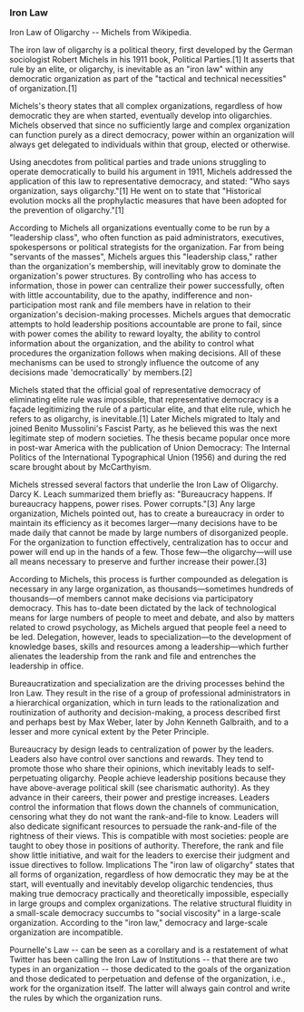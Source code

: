 ### Iron Law

Iron Law of Oligarchy -- Michels from Wikipedia.

The iron law of oligarchy is a political theory, first developed by the 
German sociologist Robert Michels in his 1911 book, Political Parties.[1] It asserts that rule by an elite, or oligarchy, is inevitable as an "iron law" within any democratic organization as part of the "tactical and technical necessities" of organization.[1]

Michels's theory states that all complex organizations, regardless of how democratic they are when started, eventually develop into oligarchies. Michels observed that since no sufficiently large and complex organization can function purely as a direct democracy, power within an organization will always get delegated to individuals within that group, elected or otherwise.

Using anecdotes from political parties and trade unions struggling to operate democratically to build his argument in 1911, Michels addressed the application of this law to representative democracy, and stated: "Who says organization, says oligarchy."[1] He went on to state that "Historical evolution mocks all the prophylactic measures that have been adopted for the prevention of oligarchy."[1]

According to Michels all organizations eventually come to be run by a "leadership class", who often function as paid administrators, executives, spokespersons or political strategists for the organization. Far from being "servants of the masses", Michels argues this "leadership class," rather than the organization's membership, will inevitably grow to dominate the organization's power structures. By controlling who has access to information, those in power can centralize their power successfully, often with little accountability, due to the apathy, indifference and non-participation most rank and file members have in relation to their organization's decision-making processes. Michels argues that democratic attempts to hold leadership positions accountable are prone to fail, since with power comes the ability to reward loyalty, the ability to control information about the organization, and the ability to control what procedures the organization follows when making decisions. All of these mechanisms can be used to strongly influence the outcome of any decisions made 'democratically' by members.[2]

Michels stated that the official goal of representative democracy of eliminating elite rule was impossible, that representative democracy is a façade legitimizing the rule of a particular elite, and that elite rule, which he refers to as oligarchy, is inevitable.[1] Later Michels migrated to Italy and joined Benito Mussolini's Fascist Party, as he believed this was the next legitimate step of modern societies. The thesis became popular once more in post-war America with the publication of Union Democracy: The Internal Politics of the International Typographical Union (1956) and during the red scare brought about by McCarthyism.

Michels stressed several factors that underlie the Iron Law of Oligarchy. Darcy K. Leach summarized them briefly as: "Bureaucracy happens. If bureaucracy happens, power rises. Power corrupts."[3] Any large organization, Michels pointed out, has to create a bureaucracy in order to maintain its efficiency as it becomes larger—many decisions have to be made daily that cannot be made by large numbers of disorganized people. For the organization to function effectively, centralization has to occur and power will end up in the hands of a few. Those few—the oligarchy—will use all means necessary to preserve and further increase their power.[3]

According to Michels, this process is further compounded as delegation is necessary in any large organization, as thousands—sometimes hundreds of thousands—of members cannot make decisions via participatory democracy. This has to-date been dictated by the lack of technological means for large numbers of people to meet and debate, and also by matters related to crowd psychology, as Michels argued that people feel a need to be led. Delegation, however, leads to specialization—to the development of knowledge bases, skills and resources among a leadership—which further alienates the leadership from the rank and file and entrenches the leadership in office.

Bureaucratization and specialization are the driving processes behind the Iron Law. They result in the rise of a group of professional administrators in a hierarchical organization, which in turn leads to the rationalization and routinization of authority and decision-making, a process described first and perhaps best by Max Weber, later by John Kenneth Galbraith, and to a lesser and more cynical extent by the Peter Principle.

Bureaucracy by design leads to centralization of power by the leaders. Leaders also have control over sanctions and rewards. They tend to promote those who share their opinions, which inevitably leads to self-perpetuating oligarchy. People achieve leadership positions because they have above-average political skill (see charismatic authority). As they advance in their careers, their power and prestige increases. Leaders control the information that flows down the channels of communication, censoring what they do not want the rank-and-file to know. Leaders will also dedicate significant resources to persuade the rank-and-file of the rightness of their views. This is compatible with most societies: people are taught to obey those in positions of authority. Therefore, the rank and file show little initiative, and wait for the leaders to exercise their judgment and issue directives to follow.
Implications
The "iron law of oligarchy" states that all forms of organization, regardless of how democratic they may be at the start, will eventually and inevitably develop oligarchic tendencies, thus making true democracy practically and theoretically impossible, especially in large groups and complex organizations. The relative structural fluidity in a small-scale democracy succumbs to "social viscosity" in a large-scale organization. According to the "iron law," democracy and large-scale organization are incompatible.

Pournelle's Law -- can be seen as a corollary and is a restatement of what Twitter has been calling the Iron Law of Institutions -- that there are two types in an organization -- those dedicated to the goals of the organization  and those dedicated to perpetuation and defense of the organization, i.e., work for the organization itself. The latter will always gain control and write the rules by which the organization runs.
